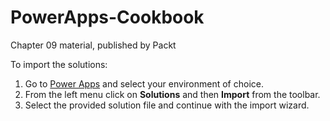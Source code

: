 # PowerApps-Cookbook
Chapter 09 material, published by Packt

To import the solutions:
1. Go to [Power Apps](https://make.powerapps.com) and select your environment of choice.
2. From the left menu click on **Solutions** and then **Import** from the toolbar.
3. Select the provided solution file and continue with the import wizard.